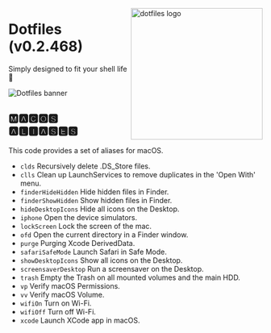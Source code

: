 <!-- markdownlint-disable MD033 MD041 MD043 -->

<img
  src="https://kura.pro/dotfiles/v2/images/logos/dotfiles.svg"
  alt="dotfiles logo"
  width="261"
  align="right"
/>

<!-- markdownlint-enable MD033 MD041 -->

# Dotfiles (v0.2.468)

Simply designed to fit your shell life 🐚

![Dotfiles banner][banner]

## 🅼🅰🅲🅾🆂 🅰🅻🅸🅰🆂🅴🆂

This code provides a set of aliases for macOS.

- `clds` Recursively delete .DS_Store files.
- `clls`  Clean up LaunchServices to remove duplicates in the
  'Open With' menu.
- `finderHideHidden` Hide hidden files in Finder.
- `finderShowHidden` Show hidden files in Finder.
- `hideDesktopIcons` Hide all icons on the Desktop.
- `iphone` Open the device simulators.
- `lockScreen` Lock the screen of the mac.
- `ofd` Open the current directory in a Finder window.
- `purge` Purging Xcode DerivedData.
- `safariSafeMode` Launch Safari in Safe Mode.
- `showDesktopIcons` Show all icons on the Desktop.
- `screensaverDesktop` Run a screensaver on the Desktop.
- `trash` Empty the Trash on all mounted volumes and the main HDD.
- `vp` Verify macOS Permissions.
- `vv` Verify macOS Volume.
- `wifiOn` Turn on Wi-Fi.
- `wifiOff` Turn off Wi-Fi.
- `xcode` Launch XCode app in macOS.

[banner]: https://kura.pro/dotfiles/v2/images/titles/title-dotfiles.svg
